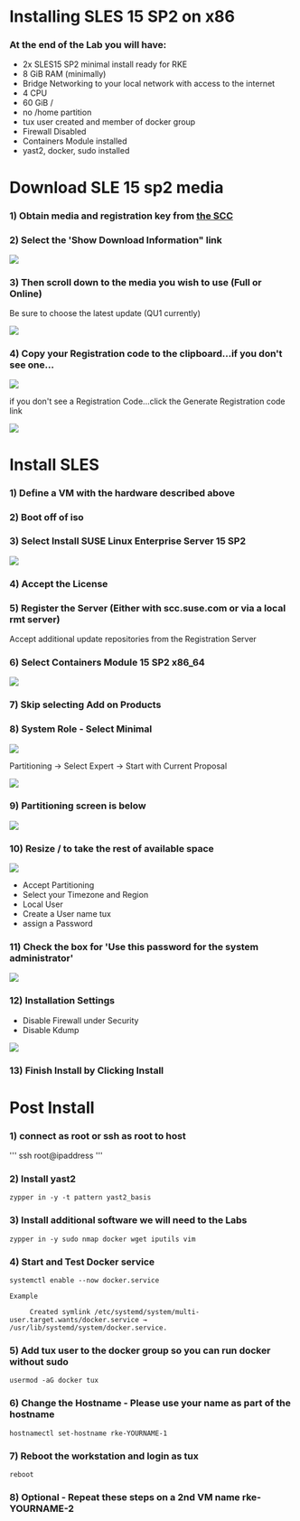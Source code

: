 # Installing SLES 15 SP2 on x86

### At the end of the Lab you will have:

- 2x SLES15 SP2 minimal install ready for RKE
- 8 GiB RAM (minimally)
- Bridge Networking to your local network with access to the internet
- 4 CPU
- 60 GiB /
- no /home partition
- tux user created and member of docker group
- Firewall Disabled
- Containers Module installed
- yast2, docker, sudo installed

# Download SLE 15 sp2 media


### 1) Obtain media and registration key from <a href="https://scc.suse.com/admin/products/1939">the SCC</a>

### 2) Select the 'Show Download Information" link

<img src="../assets/Core-Lab-1-Show-Download.png">

### 3) Then scroll down to the media you wish to use (Full or Online)
Be sure to choose the latest update (QU1 currently)

<img src="../assets/Core-Lab-1-Download-QU1.png">

### 4) Copy your Registration code to the clipboard...if you don't see one...
<img src="../assets/Core-Lab-1-SLES-Registration-code.png">

if you don't see a Registration Code...click the Generate Registration code link

<img src="../assets/Core-Lab-1-SLES-Registration-Gen-code.png">

# Install SLES

### 1) Define a VM with the hardware described above

### 2) Boot off of iso

### 3) Select Install SUSE Linux Enterprise Server 15 SP2

<img src ="../assets/Core-Lab-1-install-1-language.png">

### 4) Accept the License

### 5) Register the Server (Either with scc.suse.com or via a local rmt server)

Accept additional update repositories from the Registration Server

### 6) Select Containers Module 15 SP2 x86_64

<img src="../assets/Core-Lab-1-install-4-selsect-containers-module.png">

### 7) Skip selecting Add on Products

### 8) System Role - Select Minimal

<img src="../assets/Core-Lab-1-install-5-minimal-install.png">

Partitioning -> Select Expert -> Start with Current Proposal

<img src="../assets/Core-Lab-1-install-6-Partitioning-Select-Expert.png">

### 9) Partitioning screen is below

<img src="../assets/Core-Lab-1-install-6-Partitioning.png">

### 10) Resize / to take the rest of available space

<img src="../assets/Core-Lab-1-Install-Resize.png">

- Accept Partitioning
- Select your Timezone and Region
- Local User
- Create a User name tux
- assign a Password

### 11) Check the box for 'Use this password for the system administrator'

<img src="../assets/Core-Lab-1-install-7-Local_User.png">

### 12) Installation Settings
- Disable Firewall under Security
- Disable Kdump

<img src="../assets/Core-Lab-1-install-8-Install-Settings.png">

### 13) Finish Install by Clicking Install


# Post Install

### 1) connect as root or ssh as root to host
'''
ssh root@ipaddress
'''

### 2) Install yast2
```
zypper in -y -t pattern yast2_basis
```

### 3) Install additional software we will need to the Labs
```
zypper in -y sudo nmap docker wget iputils vim
```

### 4) Start and Test Docker service
```
systemctl enable --now docker.service

Example

     Created symlink /etc/systemd/system/multi-user.target.wants/docker.service → /usr/lib/systemd/system/docker.service.
```

### 5) Add tux user to the docker group so you can run docker without sudo
```
usermod -aG docker tux
```

### 6) Change the Hostname - Please use your name as part of the hostname
```
hostnamectl set-hostname rke-YOURNAME-1
```

### 7) Reboot the workstation and login as tux
```
reboot
```
### 8) Optional - Repeat these steps on a 2nd VM name rke-YOURNAME-2

